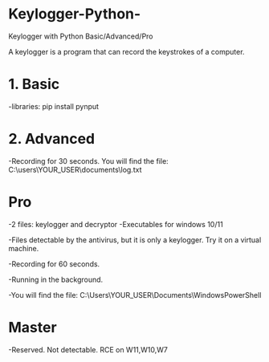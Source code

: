 # Keylogger-Python-
Keylogger with Python  Basic/Advanced/Pro

A keylogger is a program that can record the keystrokes of a computer.

# 1. Basic
-libraries: pip install pynput

# 2. Advanced
-Recording for 30 seconds. You will find the file: C:\users\YOUR_USER\documents\log.txt

# Pro 
-2 files: keylogger and decryptor
-Executables for windows 10/11

-Files detectable by the antivirus, but it is only a keylogger. Try it on a virtual machine.

-Recording for 60 seconds.

-Running in the background.

-You will find the file: C:\Users\YOUR_USER\Documents\WindowsPowerShell

# Master 
-Reserved. Not detectable. RCE on W11,W10,W7
